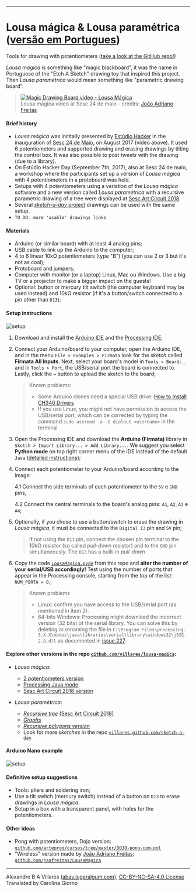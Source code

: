 ----

# Lousa mágica & Lousa paramétrica ([versão em Portugues](README.md))

Tools for drawing with potentiometers ([take a look at the GitHub repo!](https://github.com/villares/lousa-magica/))

*Lousa mágica* is something like "magic blackboard", it was the name in Portuguese of the "Etch A Sketch" drawing toy that inspired this project. Then *Lousa paramétrica* would mean something like "parametric drawing board".

> [![Magic Drawing Board video - Lousa Mágica](https://img.youtube.com/vi/D5Ha1bhqBuQ/0.jpg)](https://www.youtube.com/watch?v=D5Ha1bhqBuQ)
> <br />Lousa mágica video at Sesc 24 de maio - credits: [João Adriano Freitas](https://github.com/jaafreitas)

#### Brief history

* *Lousa mágica* was inititally presented by [Estúdio Hacker](http://estudiohacker.io) in the inauguration of [Sesc 24 de Maio](https://www.sescsp.org.br/unidades/36_24+DE+MAIO/#/uaba=programacao#/fdata=id%3D36), on August 2017 (video above). It used 6 potentiometers and supported drawing and erasing drawings by tilting the control box. It was also possible to post *tweets* with the drawing (due to a library).
* On Estúdio Hacker Day  (September 7th, 2017), also at Sesc 24 de maio, a workshop where the participants set up a version of *Lousa mágica* with 4 potentiometers in a protoboard was held.
* Setups with 4 potentiometers using a variation of the *Lousa mágica* software and a new version called *Lousa paramétrica* with a recursive parametric drawing of a tree were displayed at [Sesc Art Circuit 2018](https://circuito.sescsp.org.br/).
* Several [*sketch-a-day* project](https://villares.github.com/sketch-a-day) drawings can be used with the same setup.
* `TO DO: more 'usable' drawings links`

#### Materials

* Arduino (or similar board) with at least 4 analog pins;
* USB cable to link up the Arduino to the computer;
* 4 to 6 linear  10kΩ potentiometers (type "B") (you can use 2 or 3 but it's not as cool);
* Protoboard and jumpers;
* Computer with monitor (or a laptop) Linux, Mac ou Windows. Use a big TV or a projector to make a bigger impact on the guests!
* Optional: button or mercury tilt switch (the computer keyboard may be used instead) and 10kΩ resistor  (if it's a button/switch connected to a pin other than `D13`);

#### Setup instructions

![setup](assets/montagem-lousa-magica.png)

1. Download and install the [Arduino IDE](http://arduino.cc) and the [Processing IDE](http://processing.org);

2. Connect your Arduino/board to your computer, open the Arduino IDE, and in the menu `File > Examples > Firmata` look for the *sketch* called **Firmata All Inputs**. Next, select your board's model in `Tools > Board:` , and in `Tools > Port`, the USB/serial port the board is connected to. Lastly, click the `➔` button to upload the sketch to the board;

    > Known problems:
    > - Some Arduino clones need a special USB drive: [How to Install CH340 Drivers](https://learn.sparkfun.com/tutorials/how-to-install-ch340-drivers/all#drivers-if-you-need-them)
    > - If you use Linux, you might not have permission to access the USB/serial port, which can be corrected by typing the command `sudo usermod -a -G dialout <username>` in the terminal

3. Open the Processing IDE and download the **Arduino (Firmata)** library in `Sketch > Import Library... > Add Library...`. We suggest you select **Python mode** on top right corner menu of the IDE instead of the default `Java` ([detailed instructions](https://abav.lugaralgum.com/como-instalar-o-processing-modo-python/index-EN.html));

4. Connect each potentiometer to your Arduino/board according to the image:

    4.1 Connect the side terminals of each potentiometer to the `5V` e `GND` pins,

    4.2 Connect the central terminals to the board's analog pins: `A1`, `A2`, `A3` e `A4`;

5. Optionally, if you chose to use a button/switch to erase the drawing in *Lousa mágica*, it must be connected to the `Digital 13` pin and `5V` pin;

    > If not using the `D13` pin,  connect the chosen pin terminal to the 10kΩ resistor  (so called *pull-down* resistor) and to the `GND` pin simultaneously. The `D13` has a built-in *pull-down*

6. Copy the code [`LousaMagica.pyde`](LousaMagica/LousaMagica.pyde) from this repo and  **alter the number of your serial/USB accordingly!** Test using the number of ports that appear in the Processing console, starting from the top of the list: `NUM_PORTA = 0`.;

    > Known problems
    > - Linux: confirm you have access to the USB/serial port (as mentioned in item 2).
    > - 64-bits Windows: Processing might download the incorrect version (32 bits) of the serial library. You can solve this by deleting or renaming the file in `C:\Program Files\processing-3.X.X\modes\java\libraries\serial\library\windows32\jSSC-2.8.dll` as documented in [issue 227](https://github.com/jdf/Processing.py-Bugs/issues/227).

#### Explore other versions in the repo  [`github.com/villares/lousa-magica`](https://github.com/villares/lousa-magica/):

  * *Lousa mágica*:
    - [2 potentiometers version](https://github.com/villares/lousa-magica/tree/master/LousaMagica2pots)
    - [Processing Java mode](https://github.com/villares/lousa-magica/tree/master/LousaMagica_java)
    - [Sesc Art Circuit 2018 version](https://github.com/villares/lousa-magica/tree/master//lousa_magica_versao_circuito_sesc)

  * *Lousa paramétrica*:  
    - [*Recursive tree* (Sesc Art Circuit 2018)](https://github.com/villares/lousa-magica/tree/master/lousa_parametrica_arvore_circuito_sesc)
    - [*Graphs*](https://github.com/villares/lousa-magica/tree/master/lousa_parametrica_grafos)
    - [*Recursive polygons version*](https://github.com/villares/lousa-magica/tree/master/lousa_parametrica_poligonos_recursivos)
    - Look for more *sketches* in the repo [`villares.github.com/sketch-a-day`](https://villares.github.com/sketch-a-day)

#### Arduino Nano example

![setup](assets/montagem2.png)

#### Definitive setup suggestions

* Tools: pliers and soldering iron;
* Use a tilt switch (mercury switch) instead of a button on `D13` to erase drawings in *Lousa mágica*.
* Setup in a box with a transparent panel, with holes for the potentiometers.

#### Other ideas

* Pong with potentiometers, Dojo version: [`github.com/arteprog/cursos/tree/master/DOJO-pong-com-pot`](https://github.com/arteprog/cursos/tree/master/DOJO-pong-com-pot)
* "Wireless" version made by [João Adriano Freitas](https://github.com/jaafreitas): [`github.com/jaafreitas/LousaMagica`](https://github.com/jaafreitas/LousaMagica)

----

Alexandre B A Villares ([abav.lugaralgum.com](https://abav.lugaralgum.com)), [CC-BY-NC-SA-4.0 License](https://creativecommons.org/licenses/by-nc-sa/4.0/)
Translated by Carolina Giorno
